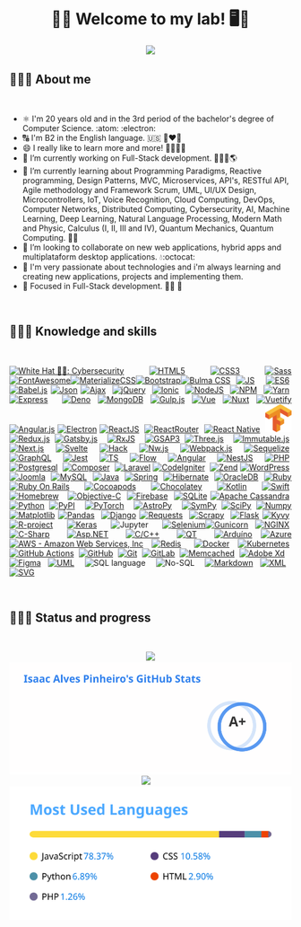 <h1 align="center">🥽🥼 Welcome to my lab! 🖥️🧪</h1>
<!-- I created my README.md using Markdown & HTML5-->
<div align="center"><a href="https://www.linkedin.com/in/isaac-alves-pinheiro-012324198/"><img src="https://i.pinimg.com/originals/9f/c2/12/9fc2126eec2c0a3876e3f2097af9b983.gif" /></a></div>

## 👨🏾‍🔬 About me
<p>&nbsp;</p>
<!--Aqui vão ficar os badges-->

<ul>
 <li>⚛️ I'm 20 years old and in the 3rd period of the bachelor's degree of Computer Science. :atom: :electron:</li>
 <li>🔠 I'm B2 in the English language. 🇺🇸 💙❤️️🤍</li>
 <li>😄 I really like to learn more and more! 🐱‍💻🐱‍👤</li>
 <li>🔭 I’m currently working on Full-Stack development. 👨🏾‍🚀🌎</li>
 <li>🌱 I’m currently learning about Programming Paradigms, Reactive programming, Design Patterns, MVC, Microservices, API's, RESTful API, Agile methodology and Framework Scrum, UML, UI/UX Design, Microcontrollers, IoT, Voice Recognition, Cloud Computing, DevOps, Computer Networks, Distributed Computing, Cybersecurity, AI, Machine Learning, Deep Learning, Natural Language Processing, Modern Math and Physic, Calculus (I, II, III and IV), Quantum Mechanics, Quantum Computing. 🌱🌲</li>
 <li>👯 I’m looking to collaborate on new web applications, hybrid apps and multiplataform desktop applications. 💧:octocat:</li>
 <li>💜 I'm very passionate about technologies and i'm always learning and creating new applications, projects and implementing them.</li>
 <li>🎯 Focused in Full-Stack development. 🐱‍🚀 🚀</li>
</ul>
<p>&nbsp;</p>

## 👨🏾‍💻 Knowledge and skills
<!--The same height for everybody-->
<p>&nbsp;</p>
<div align="justify">
<a href="https://solyd.com.br/treinamentos/introducao-ao-hacking-e-pentest/"><img src="https://www.lovegroveconsulting.com/wp-content/uploads/2017/08/white-hat-seo.png" height="50" title="White Hat 🕴🏾: Cybersecurity"/></a>&nbsp; <a href="https://www.w3schools.com/html/"><img src="https://cdn.worldvectorlogo.com/logos/html-5.svg" height="57" alt="HTML5" title="HTML5" target="_blank"></a>&nbsp; <a href="https://www.w3schools.com/css/"><img src="https://cdn.worldvectorlogo.com/logos/css-3.svg" height="57" alt="CSS3" title="CSS3"></a>&nbsp; <a href="https://sass-lang.com/"><img src="https://codybonney.com/images/1x1/tags/400x400/sass.png" height="60" alt="Sass" title="Sass"></a> <a href="https://fontawesome.com/"><img src="https://seeklogo.com/images/F/font-awesome-logo-3010FE2434-seeklogo.com.png" height="50" title="FontAwesome"/></a><a href="https://materializecss.com/"><img src="https://fiverr-res.cloudinary.com/images/t_main1,q_auto,f_auto,q_auto,f_auto/gigs/95329556/original/a7778278cacacde7c64ef441504428c71c840743/make-a-custom-materialize-template-for-you.png" height="50" alt="MaterializeCSS" title="Materialize CSS"></a><a href="https://getbootstrap.com/"><img src="https://cdn.worldvectorlogo.com/logos/bootstrap-5-1.svg" height="55" alt="Bootstrap" title="Bootstrap 5"></a><a href="https://bulma.io/"><img src="https://39ntbr6g.media.zestyio.com/bulma-logo.f1cb27a519bdb5b6ed34049a5b86e317.png" height="50" alt="Bulma CSS" title="Bulma CSS"></a> <a href="https://www.w3schools.com/js/"><img src="https://cdn.worldvectorlogo.com/logos/logo-javascript.svg" height="50" alt="JS" title="JavaScript (JS)"></a> &nbsp;<a href="https://www.w3schools.com/js/js_es6.asp"><img src="https://codereviewvideos.com/blog/wp-content/uploads/2016/04/es6-logo-483x510.png" height="50" alt="ES6" title="EcmaScript6 (ES6)"></a>&nbsp; <a href="https://babeljs.io/"><img src="https://cdn.worldvectorlogo.com/logos/babel-10.svg" height="50" alt="Babel.js" title="Babel.js"></a> <a href="https://www.w3schools.com/js/js_json_intro.asp"><img src="https://upload.wikimedia.org/wikipedia/commons/thumb/c/c9/JSON_vector_logo.svg/1200px-JSON_vector_logo.svg.png" height="50" alt="Json" title="JSON"></a>&nbsp;<a href="https://www.w3schools.com/js/js_ajax_intro.asp"><img src="https://upload.wikimedia.org/wikipedia/commons/thumb/a/a1/AJAX_logo_by_gengns.svg/1280px-AJAX_logo_by_gengns.svg.png" height="50" alt="Ajax" title="AJAX"></a>&nbsp; <a href="https://jquery.com/"><img src="https://miro.medium.com/max/800/0*g3ns8QALNBBH7CBA." height="50" alt="jQuery" title="jQuery"></a>&nbsp; <a href="https://ionicframework.com/"><img src="https://ionicframework.com/blog/wp-content/uploads/2015/05/cropped-logo.png" height="50" alt="Ionic" title="Ionic"></a>&nbsp; <a href="https://nodejs.org/en/"><img src="https://munix.dk/sites/default/files/styles/medium/public/nodejs-logo.png?itok=zPBwhso8" height="50" alt="NodeJS" title="Node.js"/></a>&nbsp; <a href="https://www.npmjs.com/"><img src="https://upload.wikimedia.org/wikipedia/commons/thumb/d/db/Npm-logo.svg/1200px-Npm-logo.svg.png" height="50" alt="NPM" title="NPM"/></a>&nbsp; <a href="https://yarnpkg.com/"><img src="https://cdn.worldvectorlogo.com/logos/yarn.svg" height="50" alt="Yarn" title="Yarn"/></a>&nbsp; <a href="https://expressjs.com/pt-br/"><img src="https://code-plum.dev/img/skills/express.svg" height="50" alt="Express" title="Express"/></a>&nbsp; <a href="https://deno.land/"><img src="https://upload.wikimedia.org/wikipedia/commons/7/75/Dino_in_the_Rain.png" height="50" alt="Deno" title="Deno"/></a> <a href="https://www.mongodb.com/"><img src="https://dashboard.absam.io/img/mongo_db.png" height="50" alt="MongoDB" title="MongoDB"/></a> <a href="https://gulpjs.com/"><img src="https://cdn.worldvectorlogo.com/logos/gulp.svg" height="58" alt="Gulp.js" title="Gulp.js"/></a> <a href="https://vuejs.org/"><img src="https://upload.wikimedia.org/wikipedia/commons/thumb/9/95/Vue.js_Logo_2.svg/1184px-Vue.js_Logo_2.svg.png" height="50" alt="Vue" title="Vue.js"/></a> <a href="https://vuejs.org/"><img src="https://seeklogo.com/images/N/nuxt-logo-5EF50E1ABD-seeklogo.com.png" height="50" alt="Nuxt" title="Nuxt"/></a> <a href="https://vuejs.org/"><img src="https://seeklogo.com/images/V/vuetify-logo-3BCF73C928-seeklogo.com.png" height="50" alt="Vuetify" title="Vuetify"/></a> <a href="https://angularjs.org/"><img src="https://cdn.worldvectorlogo.com/logos/angular-icon.svg" height="55" alt="Angular.js" title="Angular.js 8"/></a>&nbsp;<a href="https://www.electronjs.org/"><img src="https://upload.wikimedia.org/wikipedia/commons/thumb/9/91/Electron_Software_Framework_Logo.svg/1024px-Electron_Software_Framework_Logo.svg.png" height="50" alt="Electron" title="Electron.js"/></a>&nbsp;<a href="https://pt-br.reactjs.org/"><img src="https://cdn.worldvectorlogo.com/logos/react-2.svg" height="57" alt="ReactJS" title="React.js"/></a>&nbsp; <a href="https://pt-br.reactjs.org/"><img src="https://cdn.worldvectorlogo.com/logos/react-router.svg" height="50" alt="ReactRouter" title="React Router"/></a>&nbsp; <a href="https://reactnative.dev/"><img src="https://cdn.iconscout.com/icon/free/png-512/react-1-282599.png" height="50" title="React Native"/></a>&nbsp;&nbsp;<a href="https://www.tensorflow.org/?hl=pt-br"><img src="https://raw.githubusercontent.com/inquid/yii2-tensorflow-js/master/Tensorflow_logo.svg.png" height="50" title="Tensorflow.js"/></a> <a href="https://redux.js.org/"><img src="https://miro.medium.com/max/2800/0*U2DmhXYumRyXH6X1.png" height="50" title="Redux.js"/></a> <a href="https://www.gatsbyjs.com/"><img src="https://cdn.worldvectorlogo.com/logos/gatsby.svg" height="50" title="Gatsby.js"/></a>&nbsp; <a href="https://www.learnrxjs.io/"><img src="https://bognarjunior.files.wordpress.com/2018/09/rxjs.png" height="50" title="RxJS"/></a>&nbsp; <a href="https://greensock.com/gsap/"><img src="https://cdn.worldvectorlogo.com/logos/gsap-greensock.svg" height="52" title="GSAP3"/></a> <a href="https://threejs.org/"><img src="https://ingenuitysoftwarelabs.com/wp-content/uploads/2020/01/three-js-logo.png" height="70" title="Three.js"/></a>&nbsp; <a href="https://immutable-js.github.io/immutable-js/"><img src="https://avatars2.githubusercontent.com/u/46405934?s=200&v=4" height="50" title="Immutable.js"/></a>&nbsp; <a href="https://nextjs.org/"><img src="https://cdn.worldvectorlogo.com/logos/next-js.svg" height="50" title="Next.js"/></a>&nbsp; <a href="https://svelte.dev/"><img src="https://upload.wikimedia.org/wikipedia/commons/thumb/1/1b/Svelte_Logo.svg/499px-Svelte_Logo.svg.png" height="50" title="Svelte"/></a>&nbsp; <a href=""><img src="https://upload.wikimedia.org/wikipedia/commons/thumb/a/a7/Hack_%28programming_language%29_logo.svg/1200px-Hack_%28programming_language%29_logo.svg.png" height="50" title="Hack"/></a>&nbsp; <a href="https://nwjs.io/"><img src="https://nwjs.io/img/logo.png" height="50" title="Nw.js"/></a>&nbsp; <a href="https://webpack.js.org/"><img src="https://seeklogo.com/images/W/webpack-logo-9E66EE203A-seeklogo.com.png" height="50" title="Webpack.js"/></a>&nbsp; <a href="https://sequelize.org/"><img src="https://cdn.worldvectorlogo.com/logos/sequelize.svg" height="50" title="Sequelize"/></a>&nbsp; <a href="https://graphql.org/"><img src="https://upload.wikimedia.org/wikipedia/commons/thumb/1/17/GraphQL_Logo.svg/768px-GraphQL_Logo.svg.png" height="57" title="GraphQL"/></a>&nbsp; <a href="https://jestjs.io/"><img src="https://cdn.freebiesupply.com/logos/large/2x/jest-logo-svg-vector.svg" height="50" title="Jest"/></a>&nbsp; <a href="https://www.typescriptlang.org/"><img src="https://gulpjs.com/img/typescript.png" height="50" alt="TS" title="TypeScript (TS)"></a>&nbsp; <a href="https://www.flow.org/"><img src="https://www.pinclipart.com/picdir/big/126-1264324_flow-js-logo-svg-clipart.png" height="50" alt="Flow" title="Flow"></a>&nbsp; <a href=""><img src="https://cdn.freebiesupply.com/logos/large/2x/angular-icon-1-logo-png-transparent.png" height="50" alt="Angular" title="Angular"/></a>&nbsp; <a href="https://nestjs.com/"><img src="https://seeklogo.com/images/N/nestjs-logo-09342F76C0-seeklogo.com.png" height="50" alt="NestJS" title="NestJS"/></a>&nbsp; <a href="https://www.php.net/" target="_Blank"><img src="https://upload.wikimedia.org/wikipedia/commons/thumb/3/31/Webysther_20160423_-_Elephpant.svg/2000px-Webysther_20160423_-_Elephpant.svg.png" height="50" alt="PHP" title="PHP 7"></a>&nbsp; <a href="https://www.postgresql.org/"><img src="https://cdn.iconscout.com/icon/free/png-512/postgresql-226047.png" height="50" alt="Postgresql" title="PostgreSQL database"></a>&nbsp; <a href="https://getcomposer.org/"><img src="https://cdn.freebiesupply.com/logos/large/2x/composer-logo-png-transparent.png" height="65" alt="Composer" title="Composer"></a>&nbsp; <a href="https://laravel.com/"><img src="https://upload.wikimedia.org/wikipedia/commons/thumb/9/9a/Laravel.svg/738px-Laravel.svg.png" height="50" alt="Laravel" title="Laravel"></a>&nbsp;<a href="https://codeigniter.com/"><img src="https://www.agenciastaff.com.br/images/site/codeigniter.png" height="50" alt="CodeIgniter" title="CodeIgniter"></a>&nbsp; <a href="https://framework.zend.com/"><img src="https://upload.wikimedia.org/wikipedia/commons/thumb/e/ea/Zend-framework.svg/1280px-Zend-framework.svg.png" height="50" alt="Zend" title="Zend"/></a> <a href="https://br.wordpress.org/"><img src="https://upload.wikimedia.org/wikipedia/commons/thumb/9/98/WordPress_blue_logo.svg/1024px-WordPress_blue_logo.svg.png" height="50" alt="WordPress" title="WordPress"></a>&nbsp; <a href="https://www.joomla.org/"><img src="https://speedinx.com.br/wp-content/uploads/2020/03/joomla-dedicado.png" height="50" alt="Joomla" title="Joomla"></a>&nbsp; <a href="https://www.mysql.com/"><img src="https://cdn.worldvectorlogo.com/logos/mysql-7.svg" height="50" alt="MySQL" title="MySQL database"></a>&nbsp; <a href=""><img src="https://cdn.worldvectorlogo.com/logos/jee-3.svg" height="50" alt="Java" title="Java"/></a>&nbsp; <a href="https://spring.io/"><img src="https://cdn.freebiesupply.com/logos/large/2x/spring-3-logo-png-transparent.png" height="50" alt="Spring" title="Spring"></a>&nbsp; <a href="https://hibernate.org/"><img src="https://img2.pngio.com/hibernate-logo-png-transparent-svg-vector-freebie-supply-hibernate-png-2400_2503.png" height="50" alt="Hibernate" title="Hibernate"></a>&nbsp; <a href="https://www.oracle.com/br/index.html"><img src="https://avatars2.githubusercontent.com/u/42632225?s=280&v=4" height="50" alt="OracleDB" title="OracleDB"></a>&nbsp;&nbsp;<a href="https://www.ruby-lang.org/pt/"><img src="https://images.vexels.com/media/users/3/166485/isolated/preview/d4061b653e6ba02ad0afdc79e0315a25---cone-da-linguagem-de-programa----o-ruby-by-vexels.png" height="50" alt="Ruby" title="Ruby"></a> <a href="https://rubyonrails.org/"><img src="https://upload.wikimedia.org/wikipedia/commons/thumb/6/62/Ruby_On_Rails_Logo.svg/411px-Ruby_On_Rails_Logo.svg.png" height="50" title="Ruby On Rails"/></a>&nbsp; <a href="https://cocoapods.org/"><img src="https://avatars1.githubusercontent.com/u/1189714?s=400&v=4" height="50" alt="Cocoapods" title="Cocoapods"></a>&nbsp; <a href="https://chocolatey.org/"><img src="https://chocolatey.org/content/images/logo_square.svg" height="50" alt="Chocolatey" title="Chocolatey"></a>&nbsp; <a href="https://kotlinlang.org/"><img src="https://miro.medium.com/max/405/1*rM5eV-GbkiHgpD3MV-H6Hg.png" height="50" alt="Kotlin" title="Kotlin"></a>&nbsp; <a href="https://www.apple.com/br/swift/"><img src="https://cdn.worldvectorlogo.com/logos/swift-15.svg" height="50" alt="Swift" title="Swift"/></a>&nbsp; <a href="https://brew.sh/index_pt-br"><img src="https://upload.wikimedia.org/wikipedia/commons/thumb/9/95/Homebrew_logo.svg/1200px-Homebrew_logo.svg.png" height="55" alt="Homebrew" title="Homebrew"></a>&nbsp;&nbsp; <a href="https://developer.apple.com/library/archive/documentation/Cocoa/Conceptual/ProgrammingWithObjectiveC/Introduction/Introduction.html"><img src="https://cdn.worldvectorlogo.com/logos/apple-black.svg" height="50" alt="Objective-C" title="Objective-C"></a>&nbsp; <a href="https://firebase.google.com/?hl=pt-br&gclid=Cj0KCQjwwOz6BRCgARIsAKEG4FVB_qnlkqvQ3ziad8ypbNQBcpBIcvgdcGTBNw0HQIC6ONwLA3KuTj8aApaUEALw_wcB"><img src="https://firebase.google.com/downloads/brand-guidelines/PNG/logo-logomark.png?hl=pt-br" height="50" alt="Firebase" title="Firebase database"></a>&nbsp; <a href="https://www.sqlite.org/index.html"><img src="https://upload.wikimedia.org/wikipedia/commons/thumb/9/97/Sqlite-square-icon.svg/1200px-Sqlite-square-icon.svg.png" height="50" alt="SQLite" title="SQLite database"></a> <a href="https://cassandra.apache.org/"><img src="https://upload.wikimedia.org/wikipedia/commons/thumb/5/5e/Cassandra_logo.svg/1200px-Cassandra_logo.svg.png" height="50" alt="Apache Cassandra" title="Apache Cassandra"></a>&nbsp;<a href="https://www.python.org/"><img src="https://engineering.fb.com/wp-content/uploads/2016/05/2000px-Python-logo-notext.svg_.png" height="50" alt="Python" title="Python3"></a>&nbsp;<a href="https://pypi.org/"><img src="https://pypi.org/static/images/logo-small.6eef541e.svg" height="50" alt="PyPI" title="PyPI - Python Package Index"></a>&nbsp; <a href="https://pypi.org/"><img src="https://pytorch.org/assets/images/pytorch-logo.png" height="50" alt="PyTorch" title="PyTorch"></a>&nbsp; <a href="https://www.astropy.org/"><img src="https://www.astropy.org/images/astropy_brandmark.png" height="50" alt="AstroPy" title="AstroPy"></a>&nbsp; <a href="https://www.sympy.org/pt/index.html"><img src="https://www.sympy.org/static/images/logo.png" height="50" alt="SymPy" title="SymPy"></a> <a href="https://www.scipy.org/"><img src="https://www.fullstackpython.com/img/logos/scipy.png" height="50" alt="SciPy" title="SciPy"></a> <a href="https://numpy.org/"><img src="https://user-images.githubusercontent.com/98330/63813335-20cd4b80-c8e2-11e9-9c04-e4dbf7285aa1.png" height="50" alt="Numpy" title="Numpy"></a> <a href="https://matplotlib.org/"><img src="https://numfocus.org/wp-content/uploads/2016/07/Matplotlib_Logo_191209.png" height="50" alt="Matplotlib" title="Matplotlib"></a> <a href="https://pandas.pydata.org/"><img src="https://upload.wikimedia.org/wikipedia/commons/thumb/2/22/Pandas_mark.svg/1200px-Pandas_mark.svg.png" height="50" alt="Pandas" title="Pandas"></a>&nbsp; <a href="https://www.djangoproject.com/"><img src="https://imagens.tiespecialistas.com.br/2016/02/django.png" height="50" alt="Django" title="Django"></a>&nbsp;<a href="https://flask.palletsprojects.com/en/1.1.x/"><img src="https://requests.readthedocs.io/pt_BR/latest/_static/requests-sidebar.png" height="50" alt="Requests" title="Requests"></a>&nbsp; <a href="https://flask.palletsprojects.com/en/1.1.x/"><img src="https://b.thumbs.redditmedia.com/e2dMSMwIGoSHH0kHGrQk83oDxo-qy43aKJxlHKDv-ZU.png" height="50" alt="Scrapy" title="Scrapy"></a>&nbsp; <a href="https://flask.palletsprojects.com/en/1.1.x/"><img src="https://cdn.worldvectorlogo.com/logos/flask.svg" height="50" alt="Flask" title="Flask"></a>&nbsp;<a href="https://kivy.org/#home"><img src="https://quintagroup.com/cms/python/images/kivy-logo.png/@@images/52056b87-5872-4e24-8483-2c20e62fa79d.png" height="50" alt="Kyvy" title="Kyvy"></a>&nbsp; <a href="https://www.r-project.org/"><img src="https://upload.wikimedia.org/wikipedia/commons/thumb/1/1b/R_logo.svg/1200px-R_logo.svg.png" height="50" alt="R-project" title="R-project"></a>&nbsp; <a href="https://www.r-project.org/"><img src="https://media-exp1.licdn.com/dms/image/C560BAQG2-bElRVrSqw/company-logo_200_200/0?e=2159024400&v=beta&t=FecYznzU4CBXukcm30SbhXqy4e5g8GgoYaFT4hfIO5c" height="50" alt="Keras" title="Keras"></a>&nbsp; <img src="https://upload.wikimedia.org/wikipedia/commons/thumb/3/38/Jupyter_logo.svg/1200px-Jupyter_logo.svg.png" height="50" alt="Jupyter" title="Jupyter"></a>&nbsp; <a href="https://www.selenium.dev/"><img src="https://www.selenium.dev/images/selenium_logo_square_green.png" height="50" alt="Selenium" title="Selenium"></a><a href="https://gunicorn.org/"><img src="https://cdn.worldvectorlogo.com/logos/gunicorn.svg" height="50" alt="Gunicorn" title="Gunicorn"/></a> <a href="https://www.nginx.com/"><img src="https://logodownload.org/wp-content/uploads/2018/03/nginx-logo-1.png" height="50" alt="NGINX" title="NGINX"></a>&nbsp; <a href="https://docs.microsoft.com/pt-br/dotnet/csharp/"><img src="https://seeklogo.com/images/C/c-sharp-c-logo-02F17714BA-seeklogo.com.png" height="50" alt="C-Sharp" title="C-Sharp (C#)"></a>&nbsp;  <a href="https://dotnet.microsoft.com/apps/aspnet"><img src="https://cdn.volaresystems.com/Images/Posts/2019/12/aspnet_logo.png" height="50" alt="Asp.NET" title="Asp.NET"></a>&nbsp; <a href="https://docs.microsoft.com/pt-br/cpp/cpp/welcome-back-to-cpp-modern-cpp?view=vs-2019"><img src="https://repository-images.githubusercontent.com/191400874/50018080-a7ac-11e9-930d-8c235f1a88d5" height="50" alt="C/C++" title="C/C++"></a>&nbsp; <a href="https://www.qt.io/"><img src="https://upload.wikimedia.org/wikipedia/commons/0/0b/Qt_logo_2016.svg" height="50" alt="QT" title="QT"></a>&nbsp; <a href="https://www.arduino.cc/"><img src="https://cdn.freebiesupply.com/logos/large/2x/arduino-1-logo-png-transparent.png" height="50" alt="Arduíno" title="Arduíno"></a> <a href="https://azure.microsoft.com/pt-br/"><img src="https://www.solarwinds.com/-/media/solarwinds/swdcv2/licensed-products/service-desk/integrations/sd-integrations-logo-azure.ashx?la=pt&rev=feba5207a01d49a68bd35e33b36a8c33&hash=DBCF6B78CA5947D8A0A74E525D2BEBE16D90E35B" height="50" alt="Azure" title="Azure"></a> <a href="https://aws.amazon.com/pt/"><img src="https://www.sophos.com/en-us/medialibrary/SophosNext/Images/Products/NextGenFirewall/Features/PublicCloud/aws-logo-white.png" title="AWS - Amazon Web Services, Inc" height="50"/></a>&nbsp; <a href="https://redis.io/"><img src="https://res.cloudinary.com/practicaldev/image/fetch/s--gWwIv4vV--/c_limit%2Cf_auto%2Cfl_progressive%2Cq_auto%2Cw_880/https://thepracticaldev.s3.amazonaws.com/i/787xlgwc2hhq3ctzxcvs.png" title="Redis" height="50"/></a>&nbsp;&nbsp; <a href="https://www.docker.com/"><img src="https://seeklogo.com/images/D/docker-logo-CF97D0124B-seeklogo.com.png" height="50" alt="Docker" title="Docker"></a>&nbsp; <a href="https://kubernetes.io/pt/"><img src="https://butecotecnologico.com.br/images/posts/k8s-logo.png" height="50" alt="Kubernetes" title="Kubernetes"></a>&nbsp; <a href="https://github.com/features/actions"><img src="https://avatars2.githubusercontent.com/u/44036562?s=400&v=4" height="50" alt="GitHub Actions" title="GitHub Actions"></a>&nbsp; <a href="https://github.com/"><img src="https://image.flaticon.com/icons/png/512/25/25231.png" height="50" alt="GitHub" title="GitHub"></a>&nbsp; <a href="https://git-scm.com/"><img src="https://git-scm.com/images/logos/downloads/Git-Icon-1788C.png" height="50" alt="Git" title="Git"></a>&nbsp; <a href="https://about.gitlab.com/"><img src="https://miro.medium.com/max/630/1*rXQwmGazoXXpH6E6_53j3A.png" height="50" alt="GitLab" title="GitLab"></a>&nbsp; <a href="https://memcached.org/"><img src="https://www.alwaysdata.com/static/img/technologies/databases/memcached.png" height="57" alt="Memcached" title="Memcached"></a>&nbsp; <a href="https://www.adobe.com/br/products/xd.html"><img src="https://www.pacotes.org/wp-content/uploads/2020/01/adobe-xd.png" height="50" alt="Adobe Xd" title="Adobe Xd"></a>&nbsp;&nbsp;&nbsp; <a href="https://www.figma.com/"><img src="https://cdn.freebiesupply.com/logos/large/2x/figma-1-logo-png-transparent.png" height="50" alt="Figma" title="Figma"/></a>&nbsp; <a href=""><img src="https://image.winudf.com/v2/image/dXRuZy5yb21hbi5hcHAudW1sX2ljb25fMF9hYzNmZGY5OQ/icon.png?w=170&fakeurl=1" height="50" alt="UML" title="UML - Unified Modeling Language"/></a>&nbsp;&nbsp; <img src="https://bobpusateri.blob.core.windows.net/bcn/2020/04/Azure_SQL_DB.png" height="50" alt="SQL language" title="SQL language"/>&nbsp;&nbsp; <img src="https://cdn.shortpixel.ai/client/q_glossy,ret_img,w_500/http://consultoria.sudoers.com.br/wp-content/uploads/2018/09/nosql-f.png" height="50" alt="No-SQL" title="No-SQL"/></a>&nbsp;&nbsp; <a href="#"><img src="https://upload.wikimedia.org/wikipedia/commons/thumb/4/48/Markdown-mark.svg/1200px-Markdown-mark.svg.png" height="50" alt="Markdown" title="Markdown"/></a> &nbsp;<a href="#"><img src="https://pngimage.net/wp-content/uploads/2018/06/xml-logo-png-7.png" height="50" alt="XML" title="XML"/></a> &nbsp;<a href="#"><img src="https://upload.wikimedia.org/wikipedia/commons/thumb/0/02/SVG_logo.svg/2000px-SVG_logo.svg.png" height="50" alt="SVG" title="SVG"/></a>  
<p>&nbsp;</p>
 
<!--Aqui vão ficar os níveis-->
## 👨🏾‍💼 Status and progress
<p>&nbsp;</p>
<div align="center">
<div align="justify"><div align="center"><img src="https://user-images.githubusercontent.com/61624336/101521112-1e222880-3964-11eb-9364-c476b54e1e8a.jpg" height="197"/><img src="GitHub Stats.svg"/><div align="center"><img src="https://user-images.githubusercontent.com/61624336/101521652-e2d42980-3964-11eb-9a50-1a3fc30e55b2.png" height="167"/>&nbsp;&nbsp;&nbsp;&nbsp;<a href="https://github.com/IsaacAlves7?tab=repositories&q=&type=&language=javascript"><img src="most-used-languages.svg"/></a>&nbsp;&nbsp;&nbsp;&nbsp;&nbsp;&nbsp;&nbsp;&nbsp;&nbsp;&nbsp;&nbsp;&nbsp;&nbsp;&nbsp;&nbsp;&nbsp;&nbsp;&nbsp;&nbsp;&nbsp;&nbsp;&nbsp;&nbsp;&nbsp;&nbsp;&nbsp;&nbsp;&nbsp;&nbsp;&nbsp;&nbsp;&nbsp;&nbsp;&nbsp;&nbsp;</div></div></div>
</div>
